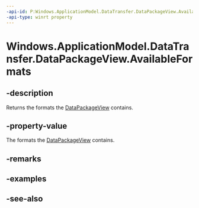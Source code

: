 ----api-id: P:Windows.ApplicationModel.DataTransfer.DataPackageView.AvailableFormats
-api-type: winrt property
---<!-- Property syntaxpublic Windows.Foundation.Collections.IVectorView<string> AvailableFormats { get; }--># Windows.ApplicationModel.DataTransfer.DataPackageView.AvailableFormats## -descriptionReturns the formats the [DataPackageView](datapackageview.md) contains.## -property-valueThe formats the [DataPackageView](datapackageview.md) contains.## -remarks## -examples## -see-also